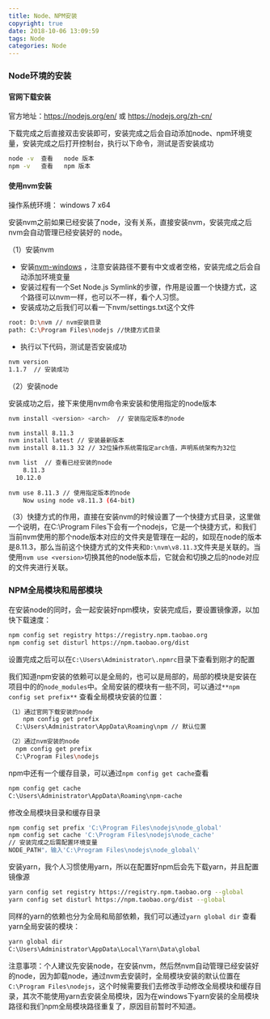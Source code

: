 ```yaml
---
title: Node、NPM安装
copyright: true
date: 2018-10-06 13:09:59
tags: Node
categories: Node
---
```


### Node环境的安装

#### 官网下载安装

官方地址：<https://nodejs.org/en/> 或 <https://nodejs.org/zh-cn/> 

下载完成之后直接双击安装即可，安装完成之后会自动添加node、npm环境变量，安装完成之后打开控制台，执行以下命令，测试是否安装成功

```bash
node -v  查看   node 版本
npm -v   查看   npm 版本
```

#### 使用nvm安装  

   操作系统环境： windows 7 x64 

   安装nvm之前如果已经安装了node，没有关系，直接安装nvm，安装完成之后nvm会自动管理已经安装好的 node。

（1）安装nvm

- 安装[nvm-windows](https://github.com/coreybutler/nvm-windows#node-version-manager-nvm-for-windows) ，注意安装路径不要有中文或者空格，安装完成之后会自动添加环境变量
- 安装过程有一个Set Node.js Symlink的步骤，作用是设置一个快捷方式，这个路径可以nvm一样，也可以不一样，看个人习惯。
- 安装成功之后我们可以看一下nvm/settings.txt这个文件

```bash
root: D:\nvm // nvm安装目录
path: C:\Program Files\nodejs //快捷方式目录
```

- 执行以下代码，测试是否安装成功

```bash
nvm version
1.1.7  // 安装成功
```

（2）安装node

安装成功之后，接下来使用nvm命令来安装和使用指定的node版本

```bash
nvm install <version> <arch>  // 安装指定版本的node

nvm install 8.11.3
nvm install latest // 安装最新版本
nvm install 8.11.3 32 // 32位操作系统需指定arch值，声明系统架构为32位
```

```bash
nvm list  // 查看已经安装的node
	8.11.3
  10.12.0
  
nvm use 8.11.3 // 使用指定版本的node
	Now using node v8.11.3 (64-bit)
```

（3）快捷方式的作用，直接在安装nvm的时候设置了一个快捷方式目录，这里做一个说明，在C:\Program Files下会有一个nodejs，它是一个快捷方式，和我们当前nvm使用的那个node版本对应的文件夹是管理在一起的，如现在node的版本是8.11.3，那么当前这个快捷方式的文件夹和`D:\nvm\v8.11.3`文件夹是关联的。当使用`nvm use <version>`切换其他的node版本后，它就会和切换之后的node对应的文件夹进行关联。

### NPM全局模块和局部模块

在安装node的同时，会一起安装好npm模块，安装完成后，要设置镜像源，以加快下载速度：

```bash
npm config set registry https://registry.npm.taobao.org
npm config set disturl https://npm.taobao.org/dist
```

设置完成之后可以在`C:\Users\Administrator\.npmrc`目录下查看到刚才的配置

我们知道npm安装的依赖可以是全局的，也可以是局部的，局部的模块是安装在项目中的的`node_modules`中。全局安装的模块有一些不同，可以通过`**npm config set prefix**` 查看全局模块安装的位置：

```bash
（1）通过官网下载安装的node 
	npm config get prefix
  C:\Users\Administrator\AppData\Roaming\npm // 默认位置

（2）通过nvm安装的node
  npm config get prefix
  C:\Program Files\nodejs
```

npm中还有一个缓存目录，可以通过`npm config get cache`查看

```bash
npm config get cache
C:\Users\Administrator\AppData\Roaming\npm-cache
```

修改全局模块目录和缓存目录

```bash
npm config set prefix 'C:\Program Files\nodejs\node_global'
npm config set cache 'C:\Program Files\nodejs\node_cache'
// 安装完成之后需配置环境变量
NODE_PATH"，输入'C:\Program Files\nodejs\node_global\'
```

安装yarn，我个人习惯使用yarn，所以在配置好npm后会先下载yarn，并且配置镜像源

```bash
yarn config set registry https://registry.npm.taobao.org --global 
yarn config set disturl https://npm.taobao.org/dist --global
```

同样的yarn的依赖也分为全局和局部依赖，我们可以通过`yarn global dir` 查看yarn全局安装的模块：

```bash
yarn global dir
C:\Users\Administrator\AppData\Local\Yarn\Data\global
```

注意事项：个人建议先安装node，在安装nvm，然后然nvm自动管理已经安装好的node，因为卸载node，通过nvm去安装时，全局模块安装的默认位置在`C:\Program Files\nodejs`，这个时候需要我们去修改手动修改全局模块和缓存目录，其次不能使用yarn去安装全局模块，因为在windows下yarn安装的全局模块路径和我们npm全局模块路径重复了，原因目前暂时不知道。